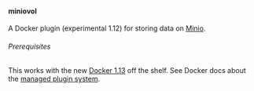 #### miniovol

A Docker plugin (experimental 1.12) for storing data on [Minio](https://minio.io).

###### Prerequisites
This works with the new [Docker 1.13](https://github.com/docker/docker/releases) off the shelf.
See Docker docs about the [managed plugin system](https://docs.docker.com/engine/extend/#/installing-and-using-a-plugin).  
